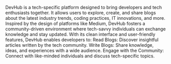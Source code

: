 DevHub is a tech-specific platform designed to bring developers and tech enthusiasts together. It allows users to explore, create, and share blogs about the latest industry trends, coding practices, IT innovations, and more. Inspired by the design of platforms like Medium, DevHub fosters a community-driven environment where tech-savvy individuals can exchange knowledge and stay updated.
With its clean interface and user-friendly features, DevHub enables developers to:
Read Blogs: Discover insightful articles written by the tech community.
Write Blogs: Share knowledge, ideas, and experiences with a wide audience.
Engage with the Community: Connect with like-minded individuals and discuss tech-specific topics.
